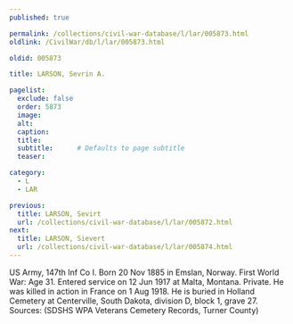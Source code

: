 ```yaml
---
published: true

permalink: /collections/civil-war-database/l/lar/005873.html
oldlink: /CivilWar/db/l/lar/005873.html

oldid: 005873

title: LARSON, Sevrin A.

pagelist:
  exclude: false
  order: 5873
  image: 
  alt:
  caption:
  title:
  subtitle:      # Defaults to page subtitle
  teaser:

category: 
  - L 
  - LAR

previous:
  title: LARSON, Sevirt
  url: /collections/civil-war-database/l/lar/005872.html  
next:
  title: LARSON, Sievert
  url: /collections/civil-war-database/l/lar/005874.html   
---
```

US Army, 147th Inf Co I. Born 20 Nov 1885 in Emslan, Norway. First World War: Age 31. Entered service on 12 Jun 1917 at Malta, Montana. Private. He was killed in action in France on 1 Aug 1918. He is buried in Holland Cemetery at Centerville, South Dakota, division D, block 1, grave 27. Sources: (SDSHS WPA Veterans Cemetery Records, Turner County)